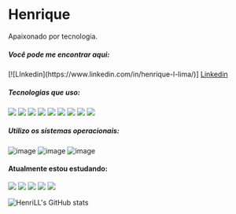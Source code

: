# Henrique

Apaixonado por tecnologia.

##### Você pode me encontrar aqui:
<div>
  [![LInkedin](https://www.linkedin.com/in/henrique-l-lima/)]
  <a href="https://www.linkedin.com/in/henrique-l-lima/" target="_blank">Linkedin</a> 
</div>

##### Tecnologias que uso:
<div style ="display: inline_block">
<img src= "https://img.shields.io/badge/HTML5-E34F26?style=for-the-badge&logo=html5&logoColor=white"/> 
<img src= "https://img.shields.io/badge/CSS3-1572B6?style=for-the-badge&logo=css3&logoColor=white"/>
<img src= "https://img.shields.io/badge/JavaScript-F7DF1E?style=for-the-badge&logo=javascript&logoColor=black"/>
<img src= "https://img.shields.io/badge/Java-ED8B00?style=for-the-badge&logo=openjdk&logoColor=white"/>
<img src= "https://img.shields.io/badge/Bootstrap-563D7C?style=for-the-badge&logo=bootstrap&logoColor=white"/>
<img src= "https://img.shields.io/badge/mysql-4479A1.svg?style=for-the-badge&logo=mysql&logoColor=white"/>
<img src= "https://img.shields.io/badge/postgres-%23316192.svg?style=for-the-badge&logo=postgresql&logoColor=white"/>
<img src= "https://img.shields.io/badge/-cypress-%23E5E5E5?style=for-the-badge&logo=cypress&logoColor=058a5e"/>
<img src= "https://img.shields.io/badge/git-%23F05033.svg?style=for-the-badge&logo=git&logoColor=white"/>
</div>



##### Utilizo os sistemas operacionais:
![image](https://user-images.githubusercontent.com/52387034/147669995-e8908161-436b-411d-b13e-602d3a279dda.png)
![image](https://img.shields.io/badge/Linux_Mint-87CF3E?style=for-the-badge&logo=linux-mint&logoColor=white)
![image](https://img.shields.io/badge/Linux-FCC624?style=for-the-badge&logo=linux&logoColor=black)


#### Atualmente estou estudando:
<div style ="display: inline_block">
<img src= "https://img.shields.io/badge/Java-ED8B00?style=for-the-badge&logo=openjdk&logoColor=white"/>
<img src= "https://img.shields.io/badge/-cypress-%23E5E5E5?style=for-the-badge&logo=cypress&logoColor=058a5e"/>
<img src= "https://img.shields.io/badge/-jest-%23C21325?style=for-the-badge&logo=jest&logoColor=white"/>
<img src= "https://img.shields.io/badge/-playwright-%232EAD33?style=for-the-badge&logo=playwright&logoColor=white"/>
<img src= "https://img.shields.io/badge/-selenium-%43B02A?style=for-the-badge&logo=selenium&logoColor=white"/>
  
</div>


![HenriLL's GitHub stats](https://github-readme-stats.vercel.app/api?username=HenriLl&show_icons=true&theme=merko)









